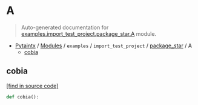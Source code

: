 # A

> Auto-generated documentation for [examples.import_test_project.package_star.A](../../../../examples/import_test_project/package_star/A.py) module.

- [Pytaintx](../../../README.md#pytaintx-index) / [Modules](../../../README.md#pytaintx-modules) / `examples` / `import_test_project` / [package_star](index.md#package_star) / A
    - [cobia](#cobia)

## cobia

[[find in source code]](../../../../examples/import_test_project/package_star/A.py#L1)

```python
def cobia():
```
